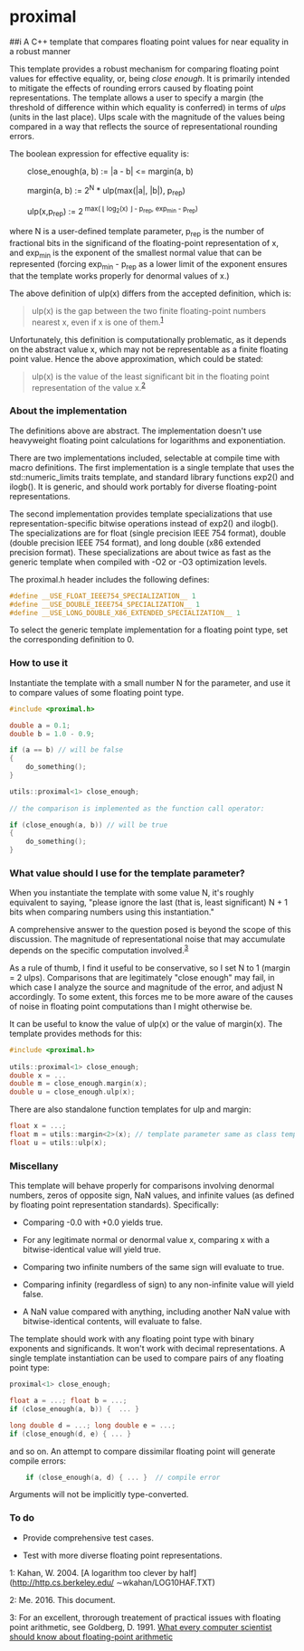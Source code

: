 # proximal

##i A C++ template that compares floating point values for near equality in a robust manner

This template provides a robust mechanism for comparing floating point
values for effective equality, or, being *close enough*. It is primarily intended 
to mitigate the effects of rounding errors caused by floating point 
representations. The template allows a user to specify a margin (the 
threshold of difference within which equality is conferred) in terms of
*ulps* (units in the last place). Ulps scale with the magnitude of the 
values being compared in a way that reflects the source of 
representational rounding errors.

The boolean expression for effective equality is:

&nbsp;&nbsp;&nbsp;&nbsp;&nbsp;&nbsp;&nbsp;&nbsp;close_enough(a, b) := &#124;a - b&#124; <= margin(a, b)

&nbsp;&nbsp;&nbsp;&nbsp;&nbsp;&nbsp;&nbsp;&nbsp;margin(a, b) := 2<sup>N</sup> * ulp(max(&#124;a&#124;, &#124;b&#124;), p<sub>rep</sub>) 

&nbsp;&nbsp;&nbsp;&nbsp;&nbsp;&nbsp;&nbsp;&nbsp;ulp(x,p<sub>rep</sub>) := 2<sup> max( &lfloor; log<sub>2</sub>(x) &rfloor; - p<sub>rep</sub>, exp<sub>min</sub> - p<sub>rep</sub>)  </sup>

where N is a user-defined template parameter, p<sub>rep</sub> is the number of 
fractional bits in the significand of the 
floating-point representation of x, and exp<sub>min</sub> 
is the exponent of the smallest normal value that can be represented (forcing exp<sub>min</sub> - p<sub>rep</sub> as a 
lower limit of the exponent ensures that the template works properly for denormal values of x.)

The above definition of ulp(x) differs from the accepted definition, which is:

>ulp(x) is the gap between the two finite floating-point numbers nearest x,  even if x is one of them.<sup>[1](#kahan)</sup>

Unfortunately, this definition is computationally problematic, as it depends on the abstract value x, which may not
be representable as a finite floating point value. Hence the above approximation, which could be stated:

>ulp(x) is the value of the least significant bit in the floating point representation of the value x.<sup>[2](#me)</sup>

### About the implementation

The definitions above are abstract. The implementation doesn't use heavyweight floating point calculations for logarithms and exponentiation. 

There are two implementations included, selectable at compile time with macro definitions. The first implementation
is a single template that uses the std::numeric_limits traits template, and standard library functions exp2() and ilogb(). It is generic, 
and should work portably for diverse floating-point representations.

The second implementation provides template specializations that use representation-specific bitwise operations instead of exp2() and ilogb(). 
The specializations are for float (single precision IEEE 754 format), double (double precision IEEE 754 format), and long double 
(x86 extended precision format). These specializations are about twice as fast as the generic template when compiled with -O2 or -O3
optimization levels.

The proximal.h header includes the following defines:

```` cpp
#define __USE_FLOAT_IEEE754_SPECIALIZATION__ 1
#define __USE_DOUBLE_IEEE754_SPECIALIZATION__ 1
#define __USE_LONG_DOUBLE_X86_EXTENDED_SPECIALIZATION__ 1
````
To select the generic template implementation for a floating point type, set the corresponding definition to 0.

### How to use it

Instantiate the template with a small number N for the parameter, and use 
it to compare values of some floating point type.

```` cpp
#include <proximal.h>

double a = 0.1;
double b = 1.0 - 0.9;

if (a == b) // will be false
{
	do_something();
}

utils::proximal<1> close_enough;
	
// the comparison is implemented as the function call operator:

if (close_enough(a, b)) // will be true
{
	do_something();
}
````

### What value should I use for the template parameter?

When you instantiate the template with some value N, it's roughly equivalent
to saying, "please ignore the last (that is, least significant) N + 1 bits 
when comparing numbers using this instantiation."

A comprehensive answer to the question posed is beyond the scope of this
discussion. The magnitude of representational noise that may accumulate
depends on the specific computation involved.<sup>[3](#goldberg)</sup>

As a rule of thumb, I find it useful to be conservative, so I set N to 1 
(margin = 2 ulps). Comparisons that are legitimately "close enough" may fail, 
in which case I analyze the source and magnitude of the error, and adjust N accordingly.
To some extent, this forces me to be more aware of the causes
of noise in floating point computations than I might otherwise be.

It can be useful to know the value of ulp(x) or the value of margin<N>(x).
The template provides methods for this:

```` cpp
#include <proximal.h>
	
utils::proximal<1> close_enough;
double x = ...
double m = close_enough.margin(x);
double u = close_enough.ulp(x);
````
There are also standalone function templates for ulp and margin:

```` cpp
float x = ...;
float m = utils::margin<2>(x); // template parameter same as class template
float u = utils::ulp(x);
````

### Miscellany

This template will behave properly for comparisons involving denormal 
numbers, zeros of opposite sign, NaN values, and infinite values (as 
defined by floating point representation standards). Specifically:

* Comparing -0.0 with +0.0 yields true.

* For any legitimate normal or denormal value x, comparing x with a bitwise-identical value will yield true.

* Comparing two infinite numbers of the same sign will evaluate to true.

* Comparing infinity (regardless of sign) to any non-infinite value will yield false.

* A NaN value compared with anything, including another NaN value with bitwise-identical contents, will evaluate to false.

The template should work with any floating point type with binary exponents 
and significands. It won't work with decimal representations. A single 
template instantiation can be used to compare pairs of any floating point type:

```` cpp 
proximal<1> close_enough;

float a = ...; float b = ...;
if (close_enough(a, b)) {  ... }

long double d = ...; long double e = ...;
if (close_enough(d, e) { ... }
````
and so on. An attempt to compare dissimilar floating point will generate 
compile errors:

```` cpp
	if (close_enough(a, d) { ... }  // compile error
````
Arguments will not be implicitly type-converted.

### To do

* Provide comprehensive test cases.

* Test with more diverse floating point representations.


<a name="kahan">1</a>: Kahan, W. 2004. [A logarithm too clever by half](http://http.cs.berkeley.edu/
∼wkahan/LOG10HAF.TXT)

<a name="me">2</a>: Me. 2016. This document.

<a name="goldberg">3</a>: For an excellent, throrough treatement of practical issues with floating point arithmetic, see 
Goldberg, D. 1991. [What every computer scientist should know about floating-point arithmetic](http://docs.oracle.com/cd/E19957-01/806-3568/ncg_goldberg.html)

